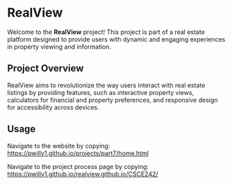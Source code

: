 # RealView

Welcome to the **RealView** project! This project is part of a real estate platform designed to provide users with dynamic and engaging experiences in property viewing and information.

## Project Overview

RealView aims to revolutionize the way users interact with real estate listings by providing features, such as interactive property views, calculators for financial and property preferences, and responsive design for accessibility across devices.

## Usage

Navigate to the website by copying: https://pwilly1.github.io/projects/part7/home.html

Navigate to the project process page by copying: https://pwilly1.github.io/realview.github.io/CSCE242/

